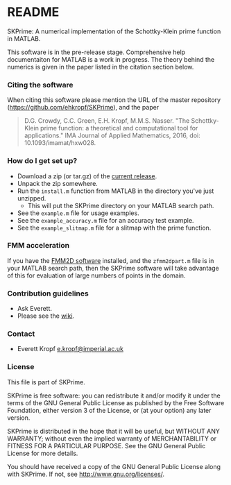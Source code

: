 # README #

SKPrime: A numerical implementation of the Schottky-Klein prime function in MATLAB.

This software is in the pre-release stage. Comprehensive help documentaiton for MATLAB is a work in progress. The theory behind the numerics is given in the paper listed in the citation section below.

### Citing the software ###

When citing this software please mention the URL of the master repository (https://github.com/ehkropf/SKPrime), and the paper

> D.G. Crowdy, C.C. Green, E.H. Kropf, M.M.S. Nasser. "The Schottky-Klein prime function: a theoretical and computational tool for applications." IMA Journal of Applied Mathematics, 2016, doi: 10.1093/imamat/hxw028.

### How do I get set up? ###

* Download a zip (or tar.gz) of the [current release](https://github.com/ACCA-Imperial/SKPrime/releases/tag/v0.1.5).
* Unpack the zip somewhere.
* Run the `install.m` function from MATLAB in the directory you've just unzipped.
    * This will put the SKPrime directory on your MATLAB search path.
* See the `example.m` file for usage examples.
* See the `example_accuracy.m` file for an accuracy test example.
* See the `example_slitmap.m` file for a slitmap with the prime function.

### FMM acceleration ###

If you have the [FMM2D software](http://www.cims.nyu.edu/cmcl/fmm2dlib/fmm2dlib.html) installed, and the `zfmm2dpart.m` file is in your MATLAB search path, then the SKPrime software will take advantage of this for evaluation of large numbers of points in the domain.

### Contribution guidelines ###

* Ask Everett.
* Please see the [wiki](https://github.com/ehkropf/SKPrime/wiki).

### Contact ###

* Everett Kropf <e.kropf@imperial.ac.uk>

### License ###

This file is part of SKPrime.

SKPrime is free software: you can redistribute it and/or modify
it under the terms of the GNU General Public License as published by
the Free Software Foundation, either version 3 of the License, or
(at your option) any later version.

SKPrime is distributed in the hope that it will be useful,
but WITHOUT ANY WARRANTY; without even the implied warranty of
MERCHANTABILITY or FITNESS FOR A PARTICULAR PURPOSE.  See the
GNU General Public License for more details.

You should have received a copy of the GNU General Public License
along with SKPrime.  If not, see <http://www.gnu.org/licenses/>.
